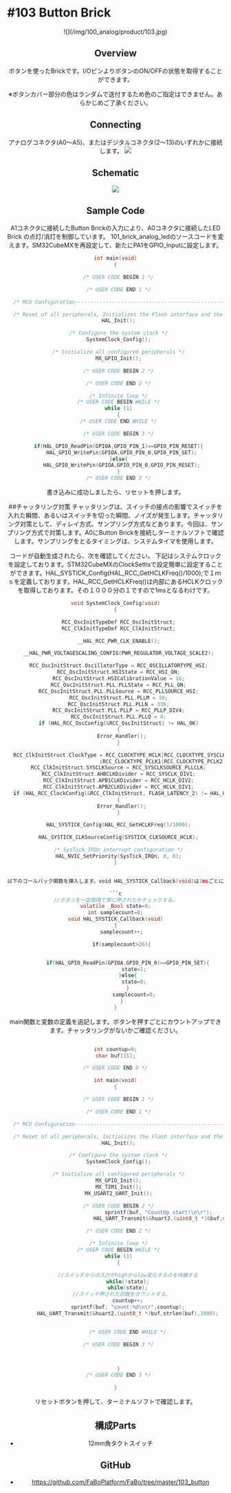 # #103 Button Brick

<center>![](/img/100_analog/product/103.jpg)
<!--COLORME-->

## Overview
ボタンを使ったBrickです。I/OピンよりボタンのON/OFFの状態を取得することができます。

※ボタンカバー部分の色はランダムで送付するため色のご指定はできません。あらかじめご了承ください。

## Connecting
アナログコネクタ(A0〜A5)、またはデジタルコネクタ(2〜13)のいずれかに接続します。
![](/img/100_analog/connect/103_button_connect.jpg)

## Schematic
![](/img/100_analog/schematic/103_button.png)

## Sample Code

A1コネクタに接続したButton Brickの入力により、A0コネクタに接続したLED Brick の点灯/消灯を制御しています。
101_brick_analog_ledのソースコードを変えます。SM32CubeMXを再設定して、新たにPA1をGPIO_Inputに設定します。
```c
int main(void)
{

  /* USER CODE BEGIN 1 */

  /* USER CODE END 1 */

  /* MCU Configuration----------------------------------------------------------*/

  /* Reset of all peripherals, Initializes the Flash interface and the Systick. */
  HAL_Init();

  /* Configure the system clock */
  SystemClock_Config();

  /* Initialize all configured peripherals */
  MX_GPIO_Init();

  /* USER CODE BEGIN 2 */

  /* USER CODE END 2 */

  /* Infinite loop */
  /* USER CODE BEGIN WHILE */
  while (1)
  {
  /* USER CODE END WHILE */

  /* USER CODE BEGIN 3 */

  if(HAL_GPIO_ReadPin(GPIOA,GPIO_PIN_1)==GPIO_PIN_RESET){
    HAL_GPIO_WritePin(GPIOA,GPIO_PIN_0,GPIO_PIN_SET);
  }else{
    HAL_GPIO_WritePin(GPIOA,GPIO_PIN_0,GPIO_PIN_RESET);
  }
  /* USER CODE END 3 */


```
書き込みに成功しましたら、リセットを押します。

##チャッタリング対策
チャッタリングは、スイッチの接点の影響でスイッチを入れた瞬間、あるいはスイッチを切った瞬間、ノイズが発生します。チャッタリング対策として、ディレイ方式、サンプリング方式などあります。今回は、サンプリング方式で対策します。A0にButton Brickを接続しターミナルソフトで確認します。サンプリングをとるタイミングは、システムタイマを使用します。

コードが自動生成されたら、次を確認してください。
  下記はシステムクロックを設定しております。STM32CubeMXのClockSettisで設定簡単に設定することができます。HAL_SYSTICK_Config(HAL_RCC_GetHCLKFreq()/1000);で１ｍｓを定義しております。HAL_RCC_GetHCLKFreq()は内部にあるHCLKクロックを取得しております。その１０００分の１ですので1msとなるわけです。

```c
void SystemClock_Config(void)
{

  RCC_OscInitTypeDef RCC_OscInitStruct;
  RCC_ClkInitTypeDef RCC_ClkInitStruct;

  __HAL_RCC_PWR_CLK_ENABLE();

  __HAL_PWR_VOLTAGESCALING_CONFIG(PWR_REGULATOR_VOLTAGE_SCALE2);

  RCC_OscInitStruct.OscillatorType = RCC_OSCILLATORTYPE_HSI;
  RCC_OscInitStruct.HSIState = RCC_HSI_ON;
  RCC_OscInitStruct.HSICalibrationValue = 16;
  RCC_OscInitStruct.PLL.PLLState = RCC_PLL_ON;
  RCC_OscInitStruct.PLL.PLLSource = RCC_PLLSOURCE_HSI;
  RCC_OscInitStruct.PLL.PLLM = 16;
  RCC_OscInitStruct.PLL.PLLN = 336;
  RCC_OscInitStruct.PLL.PLLP = RCC_PLLP_DIV4;
  RCC_OscInitStruct.PLL.PLLQ = 4;
  if (HAL_RCC_OscConfig(&RCC_OscInitStruct) != HAL_OK)
  {
    Error_Handler();
  }

  RCC_ClkInitStruct.ClockType = RCC_CLOCKTYPE_HCLK|RCC_CLOCKTYPE_SYSCLK
                              |RCC_CLOCKTYPE_PCLK1|RCC_CLOCKTYPE_PCLK2;
  RCC_ClkInitStruct.SYSCLKSource = RCC_SYSCLKSOURCE_PLLCLK;
  RCC_ClkInitStruct.AHBCLKDivider = RCC_SYSCLK_DIV1;
  RCC_ClkInitStruct.APB1CLKDivider = RCC_HCLK_DIV2;
  RCC_ClkInitStruct.APB2CLKDivider = RCC_HCLK_DIV1;
  if (HAL_RCC_ClockConfig(&RCC_ClkInitStruct, FLASH_LATENCY_2) != HAL_OK)
  {
    Error_Handler();
  }

  HAL_SYSTICK_Config(HAL_RCC_GetHCLKFreq()/1000);

  HAL_SYSTICK_CLKSourceConfig(SYSTICK_CLKSOURCE_HCLK);

  /* SysTick_IRQn interrupt configuration */
  HAL_NVIC_SetPriority(SysTick_IRQn, 0, 0);
}


以下のコールバック関数を挿入します。void HAL_SYSTICK_Callback(void)は1msごとに呼ばれる関数です。ボタンの状態を返すのは25msごとにチェックしております。

```c
//ボタンを一定間隔で常に押されたかチェックする。
volatile _Bool state=0;
int samplecount=0;
void HAL_SYSTICK_Callback(void)
{
	samplecount++;

	if(samplecount>26){


		if(HAL_GPIO_ReadPin(GPIOA,GPIO_PIN_0)==GPIO_PIN_SET){
			state=1;
		}else{
			state=0;
		}
			samplecount=0;
	}
}

```

main関数と変数の定義を追記します。ボタンを押すごとにカウントアップできます。チャッタリングがないかご確認ください。

```c

int countup=0;
char buf[15];

/* USER CODE END 0 */

int main(void)
{

  /* USER CODE BEGIN 1 */

  /* USER CODE END 1 */

  /* MCU Configuration----------------------------------------------------------*/

  /* Reset of all peripherals, Initializes the Flash interface and the Systick. */
  HAL_Init();

  /* Configure the system clock */
  SystemClock_Config();

  /* Initialize all configured peripherals */
  MX_GPIO_Init();
  MX_TIM1_Init();
  MX_USART2_UART_Init();

  /* USER CODE BEGIN 2 */
							sprintf(buf, "CountUp start!\n\r");
							HAL_UART_Transmit(&huart2,(uint8_t *)&buf,strlen(buf),1000);

  /* USER CODE END 2 */

  /* Infinite loop */
  /* USER CODE BEGIN WHILE */
  while (1)
  {

		//スイッチからの入力がhighからlow変化するのを待機する
		while(!state);
		while(state);
	//スイッチ押された回数をカウントする。
		countup++;
		sprintf(buf, "count:%d\n\r",countup);
		HAL_UART_Transmit(&huart2,(uint8_t *)buf,strlen(buf),1000);


		/* USER CODE END WHILE */

  /* USER CODE BEGIN 3 */



  }
  /* USER CODE END 3 */

}


```

リセットボタンを押して、ターミナルソフトで確認します。



## 構成Parts
- 12mm角タクトスイッチ

## GitHub
- https://github.com/FaBoPlatform/FaBo/tree/master/103_button
